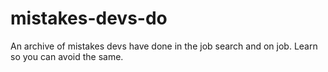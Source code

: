 # mistakes-devs-do
An archive of mistakes devs have done in the job search and on job. Learn so you can avoid the same.

